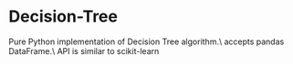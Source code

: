 # Decision-Tree
Pure Python implementation of Decision Tree  algorithm.\\
accepts pandas DataFrame.\\
API is similar to scikit-learn
